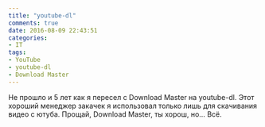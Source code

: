 ```yaml
---
title: "youtube-dl"
comments: true
date: 2016-08-09 22:43:51
categories:
- IT
tags:
- YouTube
- youtube-dl
- Download Master
---
```

Не&nbsp;прошло и&nbsp;5 лет как я&nbsp;пересел с&nbsp;Download Master на&nbsp;<nobr>youtube-dl</nobr>. Этот хороший менеджер закачек я&nbsp;использовал только лишь для скачивания видео с&nbsp;ютуба. Прощай, Download Master, ты&nbsp;хорош, но&hellip; Всё.
